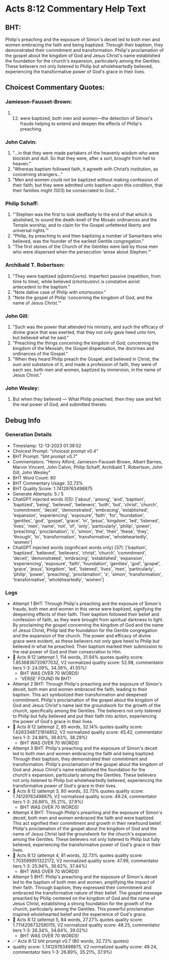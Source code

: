 # Acts 8:12 Commentary Help Text

## BHT:
Philip's preaching and the exposure of Simon's deceit led to both men and women embracing the faith and being baptized. Through their baptism, they demonstrated their commitment and transformation. Philip's proclamation of the gospel about the kingdom of God and Jesus Christ's name established the foundation for the church's expansion, particularly among the Gentiles. These believers not only listened to Philip but wholeheartedly believed, experiencing the transformative power of God's grace in their lives.

## Choicest Commentary Quotes:
### Jamieson-Fausset-Brown:
1. 12. were baptized, both men and
	women—the detection of Simon's frauds helping to extend and
	deepen the effects of Philip's preaching.


### John Calvin:
1. "...in that they were made partakers of the heavenly wisdom who were blockish and dull. So that they were, after a sort, brought from hell to heaven." 
2. "Whereas baptism followed faith, it agreeth with Christ’s institution, as concerning strangers..." 
3. "Men and women could not be baptized without making confession of their faith; but they were admitted unto baptism upon this condition, that their families might (503) be consecrated to God..."

### Philip Schaff:
1. "‘Stephen was the first to look stedfastly to the end of that which is abolished, to sound the death-knell of the Mosaic ordinances and the Temple worship, and to claim for the Gospel unfettered liberty and universal rights.’"
2. "Philip, by preaching to and then baptizing a number of Samaritans who believed, was the founder of the earliest Gentile congregation."
3. "The first stones of the Church of the Gentiles were laid by those men who were dispersed when the persecution ‘arose about Stephen.’"

### Archibald T. Robertson:
1. "They were baptized (εβαπτιζοντο). Imperfect passive (repetition, from time to time), while believed (επιστευσαν) is constative aorist antecedent to the baptism." 
2. "Note dative case of Philip with επιστευσαν."
3. "Note the gospel of Philip 'concerning the kingdom of God, and the name of Jesus Christ.'"

### John Gill:
1. "Such was the power that attended his ministry, and such the efficacy of divine grace that was exerted, that they not only gave heed unto him, but believed what he said."
2. "Preaching the things concerning the kingdom of God; concerning the kingdom of the Messiah, the Gospel dispensation, the doctrines and ordinances of the Gospel."
3. "When they heard Philip preach the Gospel, and believed in Christ, the sum and substance of it, and made a profession of faith, they were of each sex, both men and women, baptized by immersion, in the name of Jesus Christ."

### John Wesley:
1. But when they believed — What Philip preached, then they saw and felt the real power of God, and submitted thereto.



## Debug Info
### Generation Details
- Timestamp: 12-13-2023 01:39:52
- Choicest Prompt: "choicest prompt v0.4"
- BHT Prompt: "bht prompt v0.7"
- Commentators: "Henry Alford, Jamieson-Fausset-Brown, Albert Barnes, Marvin Vincent, John Calvin, Philip Schaff, Archibald T. Robertson, John Gill, John Wesley"
- BHT Word Count: 80
- BHT Commentary Usage: 32.73%
- BHT Quality Score: 1.74129763498875
- Generate Attempts: 5 / 5
- ChatGPT injected words (55):
	['about', 'among', 'and', 'baptism', 'baptized', 'being', 'believed', 'believers', 'both', 'but', 'christ', 'church', 'commitment', 'deceit', 'demonstrated', 'embracing', 'established', 'expansion', 'experiencing', 'exposure', 'faith', 'for', 'foundation', 'gentiles', 'god', 'gospel', 'grace', 'in', 'jesus', 'kingdom', 'led', 'listened', 'lives', 'men', 'name', 'not', 'of', 'only', 'particularly', 'philip', 'power', 'preaching', 'proclamation', 's', 'simon', 'the', 'their', 'these', 'they', 'through', 'to', 'transformation', 'transformative', 'wholeheartedly', 'women']
- ChatGPT injected words (significant words only) (37):
	['baptism', 'baptized', 'believed', 'believers', 'christ', 'church', 'commitment', 'deceit', 'demonstrated', 'embracing', 'established', 'expansion', 'experiencing', 'exposure', 'faith', 'foundation', 'gentiles', 'god', 'gospel', 'grace', 'jesus', 'kingdom', 'led', 'listened', 'lives', 'men', 'particularly', 'philip', 'power', 'preaching', 'proclamation', 's', 'simon', 'transformation', 'transformative', 'wholeheartedly', 'women']

### Logs
- Attempt 1 BHT: Through Philip's preaching and the exposure of Simon's frauds, both men and women in this verse were baptized, signifying the deepening effects of their faith. Their baptism followed their belief and confession of faith, as they were brought from spiritual darkness to light. By proclaiming the gospel concerning the kingdom of God and the name of Jesus Christ, Philip laid the foundation for the Gentile congregation and the expansion of the church. The power and efficacy of divine grace were evident, as these believers not only gave heed to Philip but believed in what he preached. Their baptism marked their submission to the real power of God and their consecration to Him.
- 🔄 Acts 8:12 (attempt 1, 114 words, 31.94% quotes quality score: 1.8536836720977032, V2 normalized quality score: 52.98, commentator tiers 1-3: 24.09%, 34.36%, 41.55%) 
	- BHT WAS OVER 70 WORDS! 
	- 'VERSE' FOUND IN BHT!
- Attempt 2 BHT: Through Philip's preaching and the exposure of Simon's deceit, both men and women embraced the faith, leading to their baptism. This act symbolized their transformation and deepened commitment. Philip's proclamation of the gospel about the kingdom of God and Jesus Christ's name laid the groundwork for the growth of the church, specifically among the Gentiles. The believers not only listened to Philip but fully believed and put their faith into action, experiencing the power of God's grace in their lives.
- 🔄 Acts 8:12 (attempt 2, 85 words, 32.14% quotes quality score: 1.6263348721814852, V2 normalized quality score: 45.42, commentator tiers 1-3: 24.88%, 36.83%, 38.29%) 
	- BHT WAS OVER 70 WORDS!
- Attempt 3 BHT: Philip's preaching and the exposure of Simon's deceit led to both men and women embracing the faith and being baptized. Through their baptism, they demonstrated their commitment and transformation. Philip's proclamation of the gospel about the kingdom of God and Jesus Christ's name established the foundation for the church's expansion, particularly among the Gentiles. These believers not only listened to Philip but wholeheartedly believed, experiencing the transformative power of God's grace in their lives.
- 🔄 Acts 8:12 (attempt 3, 80 words, 32.73% quotes quality score: 1.74129763498875, V2 normalized quality score: 49.24, commentator tiers 1-3: 26.89%, 35.21%, 37.9%) 
	- BHT WAS OVER 70 WORDS!
- Attempt 4 BHT: Through Philip's preaching and the exposure of Simon's deceit, both men and women embraced the faith and were baptized. This act signified their commitment and growth in their newfound belief. Philip's proclamation of the gospel about the kingdom of God and the name of Jesus Christ laid the groundwork for the church's expansion among the Gentiles. These believers not only listened to Philip but fully believed, experiencing the transformative power of God's grace in their lives.
- 🔄 Acts 8:12 (attempt 4, 81 words, 32.73% quotes quality score: 1.703599951322172, V2 normalized quality score: 47.99, commentator tiers 1-3: 25.94%, 36.62%, 37.44%) 
	- BHT WAS OVER 70 WORDS!
- Attempt 5 BHT: Philip's preaching and the exposure of Simon's deceit led to the baptism of both men and women, amplifying the impact of their faith. Through baptism, they expressed their commitment and embraced the transformative nature of their belief. The gospel message preached by Philip centered on the kingdom of God and the name of Jesus Christ, establishing a strong foundation for the growth of the church, particularly among the Gentiles. This powerful proclamation inspired wholehearted belief and the experience of God's grace.
- 🔄 Acts 8:12 (attempt 5, 84 words, 27.27% quotes quality score: 1.7114206732580115, V2 normalized quality score: 48.25, commentator tiers 1-3: 26.34%, 34.64%, 39.02%) 
	- BHT WAS OVER 70 WORDS!
- ✅ Acts 8:12 bht prompt v0.7 (80 words, 32.73% quotes)
- quality score: 1.74129763498875, V2 normalized quality score: 49.24, commentator tiers 1-3: 26.89%, 35.21%, 37.9%)